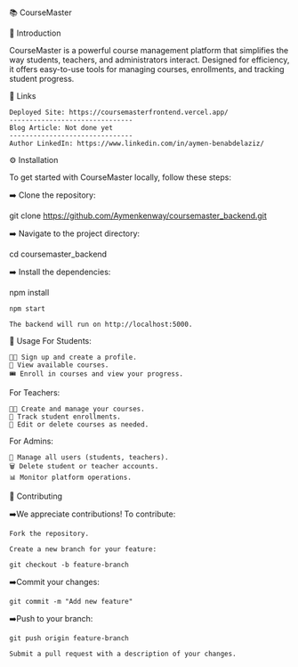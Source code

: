 📚 CourseMaster

🚀 Introduction

CourseMaster is a powerful course management platform that simplifies the way students, teachers, and administrators interact. Designed for efficiency, it offers easy-to-use tools for managing courses, enrollments, and tracking student progress.

🔗 Links

    Deployed Site: https://coursemasterfrontend.vercel.app/
    -------------------------------
    Blog Article: Not done yet
    -------------------------------
    Author LinkedIn: https://www.linkedin.com/in/aymen-benabdelaziz/

⚙️ Installation

To get started with CourseMaster locally, follow these steps:

➡️ Clone the repository:

git clone https://github.com/Aymenkenway/coursemaster_backend.git

➡️ Navigate to the project directory:

cd coursemaster_backend

➡️ Install the dependencies:

npm install

    npm start

    The backend will run on http://localhost:5000.

📝 Usage
For Students:

    👨‍🎓 Sign up and create a profile.
    📘 View available courses.
    🎟️ Enroll in courses and view your progress.

For Teachers:

    👩‍🏫 Create and manage your courses.
    👥 Track student enrollments.
    📝 Edit or delete courses as needed.

For Admins:

    👤 Manage all users (students, teachers).
    🗑️ Delete student or teacher accounts.
    📊 Monitor platform operations.

🤝 Contributing

➡️We appreciate contributions! To contribute:

    Fork the repository.

    Create a new branch for your feature:

    git checkout -b feature-branch

➡️Commit your changes:

    git commit -m "Add new feature"

➡️Push to your branch:

    git push origin feature-branch

    Submit a pull request with a description of your changes.

